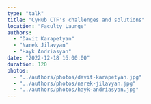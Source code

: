 ```yaml
---
type: "talk"
title: "CyHub CTF's challenges and solutions"
location: "Faculty Launge"
authors:
  - "Davit Karapetyan"
  - "Narek Jilavyan"
  - "Hayk Andriasyan"
date: "2022-12-18 16:00:00"
duration: 120
photos:
  - "../authors/photos/davit-karapetyan.jpg"
  - "../authors/photos/narek-jilavyan.jpg"
  - "../authors/photos/hayk-andriasyan.jpg"
---
```

